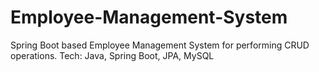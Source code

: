 # Employee-Management-System
Spring Boot based Employee Management System for performing CRUD operations.   Tech: Java, Spring Boot, JPA, MySQL 
